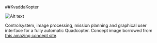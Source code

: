 ##KvaddaKopter

![Alt text](http://www.oberwelzdesign.com/images/projects/26/project_ep_quadcopter_01_01.jpg)

Controlsystem, image processing, mission planning and graphical user interface for a fully automatic Quadcopter.
Concept image borrowed from [this amazing concept site](http://www.oberwelzdesign.com/en/project/quadcopter01).

